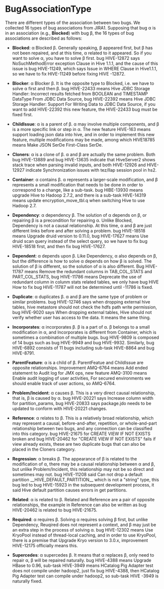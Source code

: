 # BugAssociationType
There are different types of the association between two bugs. We collected 16 types of bug associations from JIRA1. Supposing that bug α is in an association (e.g., **Blocked**) with bug β, the 16 types of bug associations are described as follows:

+ **Blocked**: α Blocked β. Generally speaking, β appeared first, but β has not been repaired, and at this time, α related to it appeared. So if you want to solve α, you have to solve β first. bug HIVE-12872 says NoSuchMethodError exception Clause in Hive 1.1.1, and the cause of this issue is bug HIVE-11249, which says Issue in WHERE Clause in Hive1.1.1, so we have to fix HIVE-11249 before fixing HIVE -12872.

+ **Blocker**: α Blocker β. It is the opposite type to Blocked, i.e. we have to solve α first and then β. bug HIVE-22433 means Hive JDBC Storage Handler: Incorrect results fetched from BOOLEAN and TIMESTAMP DataType From JDBC Data Source, bug HIVE-22392 means Hive JDBC Storage Handler: Support For Writing Data to JDBC Data Source, if you want to add HIVE-22392 this new feature, the HIVE-22433 bug must be fixed first.

+ **ChildIssue**: α is a parent of β. α may involve multiple components, and β is a more specific link or step in α. The new feature HIVE-163 means support loading json data into hive, and in order to implement this new feature, multiple modifications may be made, among which HIVE18785 means Make JSON SerDe First-Class SerDe.
+ **Cloners**: α is a clone of β. α and β are actually the same problem. Both bug HIVE-13889 and bug HIVE-13635 indicate that HiveServer2 shows stack trace when parsing invalid inputs, and both HIVE-12926 and HIVE-12927 indicate Synchronization issues with tez/llap session pool in hs2.
+ **Container**: α contains β. α represents a larger-scale modification, and β represents a small modification that needs to be done in order to correspond to a change, like a sub-task. bug HIBE-13930 means upgrade Hive to Hadoop 2.7.2, and there is a sub-task HIVE-14319 means update encryption\_move\_tbl.q when switching Hive to use Hadoop 2.7.
+ **Dependency**: α dependency β. The solution of α depends on β, or repairing β is a precondition for repairing α. Unlike Blocked, Dependency is not a causal relationship. At this time, α and β are just different links before and after solving a problem. bug HIVE-18518 means Upgrade druid version to 0.11.0, bug HIVE-17627 means Use druid scan query instead of the select query, so we have to fix bug HIVE-18518 first, and then fix bug HIVE-17627.
+ **Dependent**: α depends upon β. Like Dependency, α also depends on β, but the difference is how to solve α depends on how β is solved. The solution of β is different, so the solution of α is also different. Bug HIVE-11787 means Remove the redundant columns in TAB\_COL\_STATS and PART\_COL\_STATS, bug HIVE-11786 means Deprecate the use of redundant column in colunm stats related tables, we only have bug HIVE How to fix bug HIVE-11787 will not be determined until -11786 is fixed.
+ **Duplicate**: α duplicates β. α and β are the same type of problem or similar problems. bug HIVE-12746 says when dropping external hive tables, hive metastore should not check the hdfs path write permission, bug HIVE-9020 says When dropping external tables, Hive should not verify whether user has access to the data. It means the same thing.
+ **Incorporates**: α incorporates β. β is a part of α. β belongs to a small modification in α, and Incorporates is different from Container, which is sometimes a combination of multiple bugs. bug HIVE-9809 is composed of 14 bugs such as bug HIVE-9949 and bug HIVE-9932. Similarly, bug HIVE-6892 consists of 11 bugs including sub-task HIVE-8864 and bug HIVE-8791.
+ **ParentFeature**: α is a child of β. ParentFeatue and ChildIssue are opposite relationships. Improvement AMQ-6764 means Add ended statement to Audit log for JMX ops, new feature AMQ-3100 means Enable audit logging of user activities, For secured environments we should enable track of user actions, so AMQ-6764.
+ **Problem/Incident**: α causes β. This is a very direct causal relationship, that is, β is caused by α. bug HIVE-20221 says Increase column width for partition\_params, bug HIVE-20833 says package.jdo needs to be updated to conform with HIVE-20221 changes.
+ **Reference**: α relates to β. This is a relatively broad relationship, which may represent a causal, before-and-after, repetition, or whole-and-part relationship between two bugs, and any connection can be classified into this category. bug HIVE-21675 for CREATE VIEW IF NOT EXISTS broken and bug HIVE-20462 for "CREATE VIEW IF NOT EXISTS" fails if view already exists, these are two duplicate bugs that can also be placed in the Cloners category.
+ **Regression**: α breaks β. The appearance of β is related to the modification of α, there may be a causal relationship between α and β, but unlike Problem/Incident, this relationship may not be so direct and sometimes may not. bug HIVE-11208 said Can not drop a default partition \_\_HIVE\_DEFAULT\_PARTITION\_\_ which is not a "string" type, this bug led to bug HIVE-15923 in the subsequent development process, it said Hive default partition causes errors in get partitions.
+ **Related**: α is related to β. Related and Reference are a pair of opposite relationships, the example in Reference can also be written as bug HIVE-20462 is related to bug HIVE-21675.
+ **Required**: α requires β. Solving α requires solving β first, but unlike Dependency, Reuqired does not represent a context, and β may just be an extra step in the process of solving α. bug HIVE-12302 means Use KryoPool instead of thread-local caching, and in order to use KryoPool, there is a premise that Upgrade Kryo version to 3.0.x, improvement HIVE-12175 officially means this.
+ **Supercedes**: α supercedes β. It means that α replaces β, only need to repair α, β will be repaired naturally. bug HIVE-4388 means Upgrade HBase to 0.96, sub-task HIVE-3949 means HCatalog Pig Adapter test does not compile under hadoop2, just fix bug HIVE-4388, then HCatalog Pig Adapter test can compile under hadoop2, so sub-task HIVE -3949 is naturally fixed.
